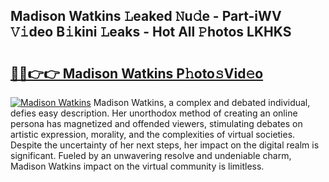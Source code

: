 ## Madison Watkins 𝙻eaked 𝙽u𝚍e - Part-iWV 𝚅𝚒deo B𝚒kini 𝙻eaks - Hot All 𝙿hotos LKHKS

# <h2><a href="http://ld1k4o.urlbe.top/?page=Madison+Watkins">🔗🔗👉👉 Madison Watkins P𝚑oto𝚜Vid𝚎o</a></h2>

[![Madison Watkins](https://i.imgur.com/eBuTRDB.gif)](http://ld1k4o.urlbe.top/?page=Madison+Watkins)
Madison Watkins, a complex and debated individual, defies easy description. Her unorthodox method of creating an online persona has magnetized and offended viewers, stimulating debates on artistic expression, morality, and the complexities of virtual societies. Despite the uncertainty of her next steps, her impact on the digital realm is significant. Fueled by an unwavering resolve and undeniable charm, Madison Watkins impact on the virtual community is limitless.
